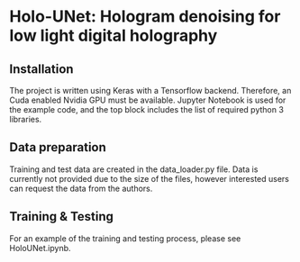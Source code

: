 # Holo-UNet: Hologram denoising for low light digital holography

## Installation
The project is written using Keras with a Tensorflow backend. Therefore, an Cuda enabled Nvidia GPU must be available. Jupyter Notebook is used for the example code, and the top block includes the list of required python 3 libraries.

## Data preparation

Training and test data are created in the data_loader.py file. Data is currently not provided due to the size of the files, however interested users can request the data from the authors.

## Training & Testing
For an example of the training and testing process, please see HoloUNet.ipynb.
